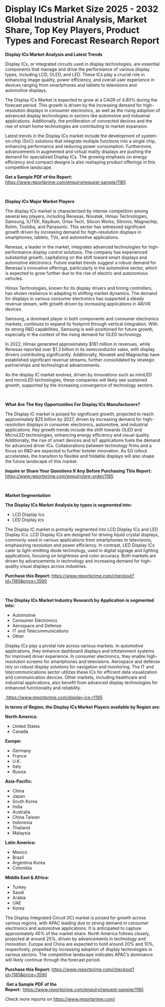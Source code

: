 <p><h1>Display ICs Market Size 2025 - 2032 Global Industrial Analysis, Market Share, Top Key Players, Product Types and Forecast Research Report</h1></p><p><strong>Display ICs Market Analysis and Latest Trends</strong></p>
<p><p>Display ICs, or integrated circuits used in display technologies, are essential components that manage and drive the performance of various display types, including LCD, OLED, and LED. These ICs play a crucial role in enhancing image quality, power efficiency, and overall user experience in devices ranging from smartphones and tablets to televisions and automotive displays.</p><p>The Display ICs Market is expected to grow at a CAGR of 4.80% during the forecast period. This growth is driven by the increasing demand for high-resolution displays in consumer electronics, as well as the rising adoption of advanced display technologies in sectors like automotive and industrial applications. Additionally, the proliferation of connected devices and the rise of smart home technologies are contributing to market expansion.</p><p>Latest trends in the Display ICs market include the development of system-on-chip (SoC) solutions that integrate multiple functions into a single chip, enhancing performance and reducing power consumption. Furthermore, advancements in augmented and virtual reality displays are pushing the demand for specialized Display ICs. The growing emphasis on energy efficiency and compact designs is also reshaping product offerings in this competitive landscape.</p></p>
<p><strong>Get a Sample PDF of the Report:&nbsp;</strong> <a href="https://www.reportprime.com/enquiry/request-sample/1185?utm_campaign=2518&utm_medium=2&utm_source=Github&utm_content=ia&utm_term=18032025&utm_id=display-ics">https://www.reportprime.com/enquiry/request-sample/1185</a></p>
<p>&nbsp;</p>
<p><strong>Display ICs Major Market Players</strong></p>
<p><p>The display ICs market is characterized by intense competition among several key players, including Renesas, Novatek, Himax Technologies, Samsung, ILITEK, Raydium, Orise Tech, Silicon Works, Sitronix, Magnachip, Rohm, Toshiba, and Panasonic. This sector has witnessed significant growth driven by increasing demand for high-resolution displays in smartphones, tablets, TVs, and automotive applications.</p><p>Renesas, a leader in the market, integrates advanced technologies for high-performance display control solutions. The company has experienced substantial growth, capitalizing on the shift toward smart displays and automotive electronics. Future market trends suggest a robust demand for Renesas's innovative offerings, particularly in the automotive sector, which is expected to grow further due to the rise of electric and autonomous vehicles.</p><p>Himax Technologies, known for its display drivers and timing controllers, has shown resilience in adapting to shifting market dynamics. The demand for displays in various consumer electronics has supported a steady revenue stream, with growth driven by increasing applications in AR/VR devices.</p><p>Samsung, a dominant player in both components and consumer electronics markets, continues to expand its footprint through vertical integration. With its strong R&D capabilities, Samsung is well-positioned for future growth, especially in the context of the rising demand for OLED technology.</p><p>In 2022, Himax generated approximately $181 million in revenues, while Renesas reported over $1.3 billion in its semiconductor sales, with display drivers contributing significantly. Additionally, Novatek and Magnachip have established significant revenue streams, further consolidated by strategic partnerships and technological advancements.</p><p>As the display IC market evolves, driven by innovations such as miniLED and microLED technologies, these companies will likely see sustained growth, supported by the increasing convergence of technology sectors.</p></p>
<p>&nbsp;</p>
<p><strong>What Are The Key Opportunities For Display ICs Manufacturers?</strong></p>
<p><p>The Display IC market is poised for significant growth, projected to reach approximately $25 billion by 2027, driven by increasing demand for high-resolution displays in consumer electronics, automotive, and industrial applications. Key growth trends include the shift towards OLED and MicroLED technologies, enhancing energy efficiency and visual quality. Additionally, the rise of smart devices and IoT applications fuels the demand for advanced driver ICs. Collaborations between technology firms and a focus on R&D are expected to further bolster innovation. As 5G rollout accelerates, the transition to flexible and foldable displays will also shape the future landscape of this market.</p></p>
<p><strong>Inquire or Share Your Questions If Any Before Purchasing This Report:</strong> <a href="https://www.reportprime.com/enquiry/pre-order/1185?utm_campaign=2518&utm_medium=2&utm_source=Github&utm_content=ia&utm_term=18032025&utm_id=display-ics">https://www.reportprime.com/enquiry/pre-order/1185</a></p>
<p>&nbsp;</p>
<p><strong>Market Segmentation</strong></p>
<p><strong>The Display ICs Market Analysis by types is segmented into:</strong></p>
<p><ul><li>LCD Display Ics</li><li>LED Display Ics</li></ul></p>
<p><p>The Display IC market is primarily segmented into LCD Display ICs and LED Display ICs. LCD Display ICs are designed for driving liquid crystal displays, commonly used in various applications from smartphones to televisions, emphasizing resolution and power efficiency. In contrast, LED Display ICs cater to light-emitting diode technology, used in digital signage and lighting applications, focusing on brightness and color accuracy. Both markets are driven by advancements in technology and increasing demand for high-quality visual displays across industries.</p></p>
<p><strong>Purchase this Report:&nbsp;</strong><a href="https://www.reportprime.com/checkout?id=1185&price=3590&utm_campaign=2518&utm_medium=2&utm_source=Github&utm_content=ia&utm_term=18032025&utm_id=display-ics">https://www.reportprime.com/checkout?id=1185&price=3590</a></p>
<p>&nbsp;</p>
<p><strong>The Display ICs Market Industry Research by Application is segmented into:</strong></p>
<p><ul><li>Automotive</li><li>Consumer Electronics</li><li>Aerospace and Defense</li><li>IT and Telecommunications</li><li>Other</li></ul></p>
<p><p>Display ICs play a pivotal role across various markets. In automotive applications, they enhance dashboard displays and infotainment systems for improved driver experience. In consumer electronics, they enable high-resolution screens for smartphones and televisions. Aerospace and defense rely on robust display solutions for navigation and monitoring. The IT and telecommunications sector utilizes these ICs for efficient data visualization and communication devices. Other markets, including healthcare and industrial applications, also benefit from advanced display technologies for enhanced functionality and reliability.</p></p>
<p><a href="https://www.reportprime.com/display-ics-r1185?utm_campaign=2518&utm_medium=2&utm_source=Github&utm_content=ia&utm_term=18032025&utm_id=display-ics">&nbsp;https://www.reportprime.com/display-ics-r1185</a></p>
<p><strong>In terms of Region, the Display ICs Market Players available by Region are:</strong></p>
<p>
    <p> <strong> North America: </strong>
        <ul>
            <li>United States</li>
            <li>Canada</li>
        </ul>
        </p> 
    <p> <strong> Europe: </strong>
        <ul>
            <li>Germany</li>
            <li>France</li>
            <li>U.K.</li>
            <li>Italy</li>
            <li>Russia</li>
        </ul>
        </p> 
    <p> <strong> Asia-Pacific: </strong>
        <ul>
            <li>China</li>
            <li>Japan</li>
            <li>South Korea</li>
            <li>India</li>
            <li>Australia</li>
            <li>China Taiwan</li>
            <li>Indonesia</li>
            <li>Thailand</li>
            <li>Malaysia</li>
        </ul>
        </p> 
    <p> <strong> Latin America: </strong>
        <ul>
            <li>Mexico</li>
            <li>Brazil</li>
            <li>Argentina Korea</li>
            <li>Colombia</li>
        </ul>
        </p> 
    <p> <strong> Middle East & Africa: </strong>
        <ul>
            <li>Turkey</li>
            <li>Saudi</li>
            <li>Arabia</li>
            <li>UAE</li>
            <li>Korea</li>
        </ul>
    </p>
    </p>
<p><p>The Display Integrated Circuit (IC) market is poised for growth across various regions, with APAC leading due to strong demand in consumer electronics and automotive applications. It is anticipated to capture approximately 45% of the market share. North America follows closely, projected at around 25%, driven by advancements in technology and innovation. Europe and China are expected to hold around 20% and 10%, respectively, propelled by increasing adoption of display technologies in various sectors. The competitive landscape indicates APAC’s dominance will likely continue through the forecast period.</p></p>
<p><strong>Purchase this Report: </strong><a href="https://www.reportprime.com/checkout?id=1185&price=3590&utm_campaign=2518&utm_medium=2&utm_source=Github&utm_content=ia&utm_term=18032025&utm_id=display-ics">https://www.reportprime.com/checkout?id=1185&price=3590</a></p>
<p>&nbsp;<strong>Get a Sample PDF of the Report:&nbsp;&nbsp;</strong><a href="https://www.reportprime.com/enquiry/request-sample/1185?utm_campaign=2518&utm_medium=2&utm_source=Github&utm_content=ia&utm_term=18032025&utm_id=display-ics">https://www.reportprime.com/enquiry/request-sample/1185</a></p>
<p><strong></strong></p>
<p>Check more reports on <a href="https://www.reportprime.com/?utm_campaign=2518&utm_medium=2&utm_source=Github&utm_content=ia&utm_term=18032025&utm_id=display-ics">https://www.reportprime.com/</a></p>